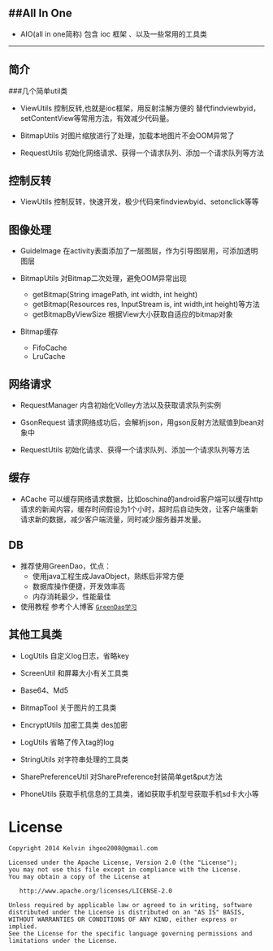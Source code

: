 ##All In One 
--------------
* AIO(all in one简称) 包含 ioc 框架 、以及一些常用的工具类
---------------

简介
-------
###几个简单util类
* ViewUtils 控制反转,也就是ioc框架，用反射注解方便的 替代findviewbyid，setContentView等常用方法，有效减少代码量。

* BitmapUtils 对图片缩放进行了处理，加载本地图片不会OOM异常了

* RequestUtils 初始化网络请求、获得一个请求队列、添加一个请求队列等方法


控制反转
--------
* ViewUtils 控制反转，快速开发，极少代码来findviewbyid、setonclick等等


图像处理
--------
* GuideImage 在activity表面添加了一层图层，作为引导图层用，可添加透明图层

* BitmapUtils 对Bitmap二次处理，避免OOM异常出现
	* getBitmap(String imagePath, int width, int height) 
	* getBitmap(Resources res, InputStream is, int width,int height)等方法
	* getBitmapByViewSize 根据View大小获取自适应的bitmap对象
	
* Bitmap缓存
	* FifoCache
	* LruCache


网络请求
-------
* RequestManager 内含初始化Volley方法以及获取请求队列实例

* GsonRequest 请求网络成功后，会解析json，用gson反射方法赋值到bean对象中

* RequestUtils 初始化请求、获得一个请求队列、添加一个请求队列等方法


缓存
-------
* ACache 可以缓存网络请求数据，比如oschina的android客户端可以缓存http请求的新闻内容，缓存时间假设为1个小时，超时后自动失效，让客户端重新请求新的数据，减少客户端流量，同时减少服务器并发量。


DB
-------
- 推荐使用GreenDao，优点：
    - 使用java工程生成JavaObject，熟练后非常方便
    - 数据库操作便捷，开发效率高
    - 内存消耗最少，性能最佳
- 使用教程 参考个人博客 [`GreenDao学习`](http://xunhou.me/greendao/)
    

其他工具类
-------
* LogUtils 自定义log日志，省略key

* ScreenUtil 和屏幕大小有关工具类

* Base64、Md5

* BitmapTool 关于图片的工具类

* EncryptUtils 加密工具类 des加密

* LogUtils 省略了传入tag的log

* StringUtils 对字符串处理的工具类

* SharePreferenceUtil 对SharePreference封装简单get&put方法

* PhoneUtils 获取手机信息的工具类，诸如获取手机型号获取手机sd卡大小等


License
=======

	Copyright 2014 Kelvin ihgoo2008@gmail.com
	
	Licensed under the Apache License, Version 2.0 (the "License");
	you may not use this file except in compliance with the License.
	You may obtain a copy of the License at
	
	   http://www.apache.org/licenses/LICENSE-2.0
	
	Unless required by applicable law or agreed to in writing, software
	distributed under the License is distributed on an "AS IS" BASIS,
	WITHOUT WARRANTIES OR CONDITIONS OF ANY KIND, either express or implied.
	See the License for the specific language governing permissions and
	limitations under the License.
